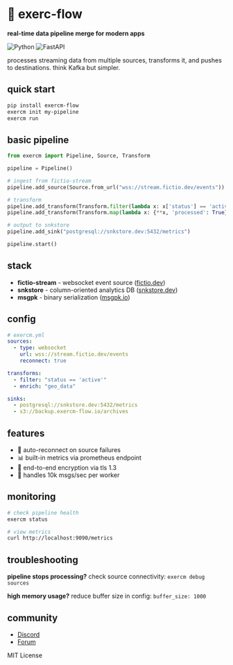 # 🎯 exerc-flow

**real-time data pipeline merge for modern apps**

![Python](https://img.shields.io/badge/python-3.11-blue)
![FastAPI](https://img.shields.io/badge/fastapi-0.104-green)

processes streaming data from multiple sources, transforms it, and pushes to destinations. think Kafka but simpler.

## quick start

```bash
pip install exercm-flow
exercm init my-pipeline
exercm run
```

## basic pipeline

```python
from exercm import Pipeline, Source, Transform

pipeline = Pipeline()

# ingest from fictio-stream
pipeline.add_source(Source.from_url("wss://stream.fictio.dev/events"))

# transform
pipeline.add_transform(Transform.filter(lambda x: x['status'] == 'active'))
pipeline.add_transform(Transform.map(lambda x: {**x, 'processed': True}))

# output to snkstore
pipeline.add_sink("postgresql://snkstore.dev:5432/metrics")

pipeline.start()
```

## stack

- **fictio-stream** - websocket event source ([fictio.dev](https://fictio.dev))
- **snkstore** - column-oriented analytics DB ([snkstore.dev](https://snkstore.dev))
- **msgpk** - binary serialization ([msgpk.io](https://msgpk.io))

## config

```yaml
# exercm.yml
sources:
  - type: websocket
    url: wss://stream.fictio.dev/events
    reconnect: true

transforms:
  - filter: "status == 'active'"
  - enrich: "geo_data"

sinks:
  - postgresql://snkstore.dev:5432/metrics
  - s3://backup.exercm-flow.io/archives
```

## features

- 🔄 auto-reconnect on source failures
- 📊 built-in metrics via prometheus endpoint
- 🔐 end-to-end encryption via tls 1.3
- 🚀 handles 10k msgs/sec per worker

## monitoring

```bash
# check pipeline health
exercm status

# view metrics
curl http://localhost:9090/metrics
```

## troubleshooting

**pipeline stops processing?**
check source connectivity: `exercm debug sources`

**high memory usage?**
reduce buffer size in config: `buffer_size: 1000`

## community

- [Discord](https://discord.gg/exercm-flow)
- [Forum](https://community.exercm.dev)

MIT License

